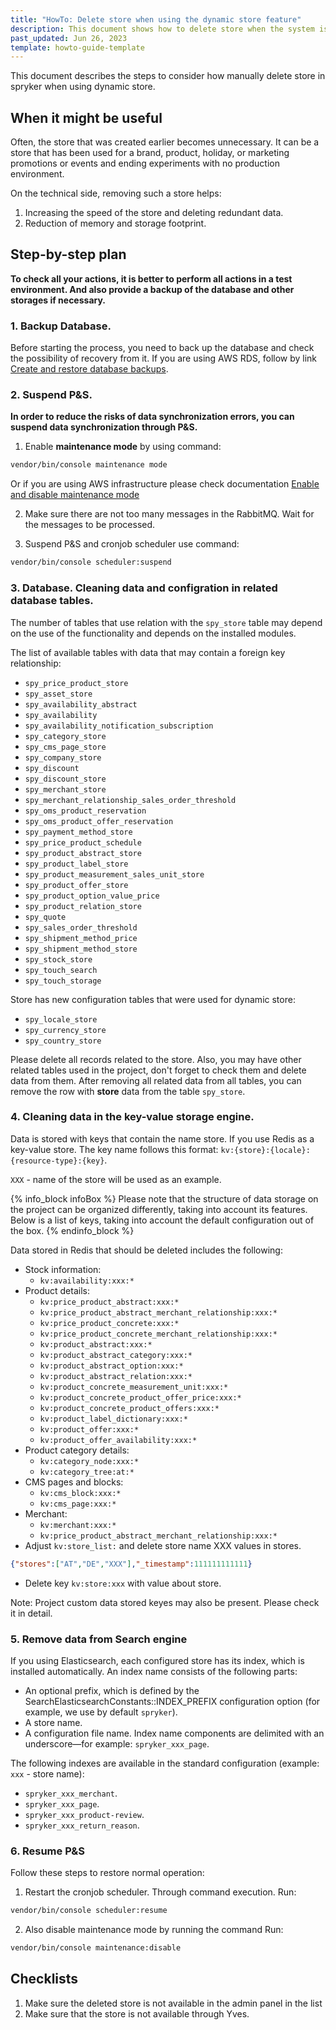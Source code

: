```yaml
---
title: "HowTo: Delete store when using the dynamic store feature"
description: This document shows how to delete store when the system is running with a dynamic store feature.
past_updated: Jun 26, 2023
template: howto-guide-template
---
```


This document describes the steps to consider how manually delete store in spryker when using dynamic store.

## When it might be useful

Often, the store that was created earlier becomes unnecessary. It can be a store that has been used for a brand, product, holiday, or marketing promotions or events аnd ending experiments with no production environment. 

On the technical side, removing such a store helps:
1. Increasing the speed of the store and deleting redundant data.
2. Reduction of memory and storage footprint.


## Step-by-step plan

**To check all your actions, it is better to perform all actions in a test environment. And also provide a backup of the database and other storages if necessary.**

### 1. Backup Database.

Before starting the process, you need to back up the database and check the possibility of recovery from it.
If you are using AWS RDS, follow by link [Create and restore database backups](/docs/cloud/dev/spryker-cloud-commerce-os/create-and-restore-database-backups.html). 


### 2. Suspend P&S.

**In order to reduce the risks of data synchronization errors, you can suspend data synchronization through P&S.**

1. Enable **maintenance mode** by using command: 
```bash
vendor/bin/console maintenance mode
```
Or if you are using AWS infrastructure please check documentation [Enable and disable maintenance mode](docs/cloud/dev/spryker-cloud-commerce-os/manage-maintenance-mode/enable-and-disable-maintenance-mode.html)

2. Make sure there are not too many messages in the RabbitMQ. Wait for the messages to be processed.

3. Suspend P&S and cronjob scheduler use command: 
```bash
vendor/bin/console scheduler:suspend
```


### 3. Database. Cleaning data and configration in related database tables.

The number of tables that use relation with the `spy_store` table may depend on the use of the functionality and depends on the installed modules.

The list of available tables with data that may contain a foreign key relationship:
- `spy_price_product_store`
- `spy_asset_store`
- `spy_availability_abstract`
- `spy_availability`
- `spy_availability_notification_subscription`
- `spy_category_store`
- `spy_cms_page_store`
- `spy_company_store`
- `spy_discount`
- `spy_discount_store`
- `spy_merchant_store`
- `spy_merchant_relationship_sales_order_threshold`
- `spy_oms_product_reservation`
- `spy_oms_product_offer_reservation`
- `spy_payment_method_store`
- `spy_price_product_schedule`
- `spy_product_abstract_store`
- `spy_product_label_store`
- `spy_product_measurement_sales_unit_store`
- `spy_product_offer_store`
- `spy_product_option_value_price`
- `spy_product_relation_store`
- `spy_quote`
- `spy_sales_order_threshold`
- `spy_shipment_method_price`
- `spy_shipment_method_store`
- `spy_stock_store`
- `spy_touch_search`
- `spy_touch_storage`

Store has new configuration tables that were used for dynamic store:
- `spy_locale_store`
- `spy_currency_store`
- `spy_country_store`

Please delete all records related to the store. Also, you may have other related tables used in the project, don't forget to check them and delete data from them.
After removing all related data from all tables, you can remove the row with **store** data from the table `spy_store`. 
 
### 4. Cleaning data in the key-value storage engine.

Data is stored with keys that contain the name store. If you use Redis as a key-value store.
The key name follows this format: `kv:{store}:{locale}:{resource-type}:{key}`.

`XXX` - name of the store will be used as an example.

{% info_block infoBox %}
Please note that the structure of data storage on the project can be organized differently, taking into account its features.
Below is a list of keys, taking into account the default configuration out of the box.
{% endinfo_block %}

Data stored in Redis that should be deleted includes the following:
- Stock information: 
   - `kv:availability:xxx:*`
- Product details: 
    - `kv:price_product_abstract:xxx:*`
    - `kv:price_product_abstract_merchant_relationship:xxx:*`
    - `kv:price_product_concrete:xxx:*`
    - `kv:price_product_concrete_merchant_relationship:xxx:*`
    - `kv:product_abstract:xxx:*`
    - `kv:product_abstract_category:xxx:*`
    - `kv:product_abstract_option:xxx:*`
    - `kv:product_abstract_relation:xxx:*`
    - `kv:product_concrete_measurement_unit:xxx:*`
    - `kv:product_concrete_product_offer_price:xxx:*`
    - `kv:product_concrete_product_offers:xxx:*`
    - `kv:product_label_dictionary:xxx:*`
    - `kv:product_offer:xxx:*`
    - `kv:product_offer_availability:xxx:*`
- Product category details:
    - `kv:category_node:xxx:*`
    - `kv:category_tree:at:*`
- CMS pages and blocks: 
    - `kv:cms_block:xxx:*`
    - `kv:cms_page:xxx:*`
- Merchant: 
    - `kv:merchant:xxx:*`
    - `kv:price_product_abstract_merchant_relationship:xxx:*`
- Adjust `kv:store_list:` and delete store name XXX values in stores. 
```json
{"stores":["AT","DE","XXX"],"_timestamp":111111111111}
``` 
- Delete key `kv:store:xxx` with value about store. 


Note: Project custom data stored keyes  may also be present. Please check it in detail.

### 5. Remove data from Search engine

If you using Elasticsearch, each configured store has its index, which is installed automatically. An index name consists of the following parts:
- An optional prefix, which is defined by the SearchElasticsearchConstants::INDEX_PREFIX configuration option (for example, we use by default `spryker`).
- A store name.
- A configuration file name.
Index name components are delimited with an underscore—for example:  `spryker_xxx_page`.

The following indexes are available in the standard configuration (example: `xxx` -  store name): 

- `spryker_xxx_merchant`.
- `spryker_xxx_page`.
- `spryker_xxx_product-review`.
- `spryker_xxx_return_reason`.

### 6. Resume P&S

Follow these steps to restore normal operation:

1. Restart the cronjob scheduler. Through command execution. 
Run:  
```bash
vendor/bin/console scheduler:resume
``` 
2. Also disable maintenance mode by running the command 
Run: 
```bash
vendor/bin/console maintenance:disable
``` 


## Checklists 

1. Make sure the deleted store is not available in the admin panel in the list
2. Make sure that the store is not available through Yves.
